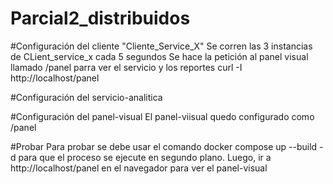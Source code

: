 # Parcial2_distribuidos

#Configuración del cliente "Cliente_Service_X"
Se corren las 3 instancias de CLient_service_x cada 5 segundos
Se hace la petición al panel visual llamado /panel parra ver el servicio y los reportes
curl -I http://localhost/panel

#Configuración del servicio-analitica


#Configuración del panel-visual
El panel-viisual quedo configurado como /panel


#Probar
Para probar se debe usar el comando docker compose up --build -d
para que el proceso se ejecute en segundo plano.
Luego, ir a http://localhost/panel en el navegador para ver el panel-visual
